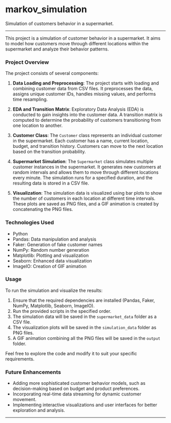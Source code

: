 # markov_simulation
Simulation of customers behavior in a supermarket.

---

This project is a simulation of customer behavior in a supermarket. It aims to model how customers move through different locations within the supermarket and analyze their behavior patterns.

### Project Overview

The project consists of several components:

1. **Data Loading and Preprocessing**: The project starts with loading and combining customer data from CSV files. It preprocesses the data, assigns unique customer IDs, handles missing values, and performs time resampling.

2. **EDA and Transition Matrix**: Exploratory Data Analysis (EDA) is conducted to gain insights into the customer data. A transition matrix is computed to determine the probability of customers transitioning from one location to another.

3. **Customer Class**: The `Customer` class represents an individual customer in the supermarket. Each customer has a name, current location, budget, and transition history. Customers can move to the next location based on the transition probability.

4. **Supermarket Simulation**: The `Supermarket` class simulates multiple customer instances in the supermarket. It generates new customers at random intervals and allows them to move through different locations every minute. The simulation runs for a specified duration, and the resulting data is stored in a CSV file.

5. **Visualization**: The simulation data is visualized using bar plots to show the number of customers in each location at different time intervals. These plots are saved as PNG files, and a GIF animation is created by concatenating the PNG files.

### Technologies Used

- Python
- Pandas: Data manipulation and analysis
- Faker: Generation of fake customer names
- NumPy: Random number generation
- Matplotlib: Plotting and visualization
- Seaborn: Enhanced data visualization
- ImageIO: Creation of GIF animation

### Usage

To run the simulation and visualize the results:

1. Ensure that the required dependencies are installed (Pandas, Faker, NumPy, Matplotlib, Seaborn, ImageIO).
2. Run the provided scripts in the specified order.
3. The simulation data will be saved in the `supermarket_data` folder as a CSV file.
4. The visualization plots will be saved in the `simulation_data` folder as PNG files.
5. A GIF animation combining all the PNG files will be saved in the `output` folder.

Feel free to explore the code and modify it to suit your specific requirements.

### Future Enhancements

- Adding more sophisticated customer behavior models, such as decision-making based on budget and product preferences.
- Incorporating real-time data streaming for dynamic customer movement.
- Implementing interactive visualizations and user interfaces for better exploration and analysis.

---

